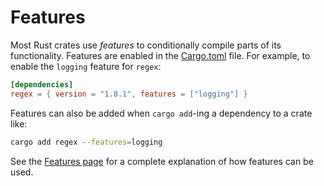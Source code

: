 
# Features

Most Rust crates use *features* to conditionally compile parts of its functionality.
Features are enabled in the [Cargo.toml](library-crates/cargotoml.md) file. For example,
to enable the `logging` feature for `regex`:

```toml
[dependencies]
regex = { version = "1.8.1", features = ["logging"] }
```

Features can also be added when `cargo add`-ing a dependency to a crate like:

```sh
cargo add regex --features=logging
```

See the [Features page](https://doc.rust-lang.org/cargo/reference/features.html) for a
complete explanation of how features can be used.